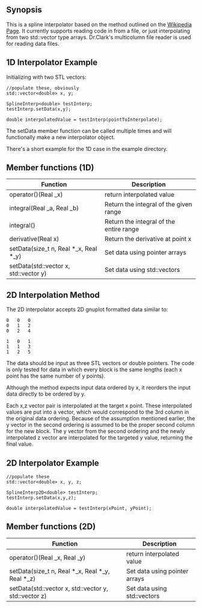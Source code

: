 ## Synopsis

This is a spline interpolator based on the method outlined on the [Wikipedia Page](https://en.wikipedia.org/wiki/Spline_interpolation). It currently supports reading code in from a file, or just interpolating from two std::vector<double> type arrays. Dr.Clark's multicolumn file reader is used for reading data files.

## 1D Interpolator Example

Initializing with two STL vectors:

	//populate these, obviously
	std::vector<double> x, y;

	SplineInterp<double> testInterp;
	testInterp.setData(x,y);
	
	double interpolatedValue = testInterp(pointToInterpolate);

The setData member function can be called multiple times and will functionally make a new interpolator object.

There's a short example for the 1D case in the example directory.

## Member functions (1D)
| **Function** | **Description** |
|----------|-------------|
| operator()(Real _x) | return interpolated value |
| integral(Real _a, Real _b) | Return the integral of the given range |
| integral() | Return the integral of the entire range |
| derivative(Real x) | Return the derivative at point x |
| setData(size_t n, Real *_x, Real *_y) | Set data using pointer arrays |
| setData(std::vector<Real> x, std::vector<Real> y) | Set data using std::vectors |

## 2D Interpolation Method

The 2D interpolator accepts 2D gnuplot formatted data similar to:

	0	0	0
	0	1	2
	0	2	4

	1	0	1
	1	1	3
	1	2	5

The data should be input as three STL vectors or double pointers. The code is only tested for data in which every block is the same lengths (each x point has the same number of y points).

Although the method expects input data ordered by x, it reorders the input data directly to be ordered by y.

Each x,z vector pair is interpolated at the target x point. These interpolated  values are put into a vector, which would correspond to the 3rd column in the original data ordering. Because of the assumption mentioned earlier, the y vector in the second ordering is assumed to be the proper second column for the new block. The y vector from the second ordering and the newly interpolated z vector are interpolated for the targeted y value, returning the final value.

## 2D Interpolator Example

	//populate these
	std::vector<double> x, y, z;

	SplineInterp2D<double> testInterp;
	testInterp.setData(x,y,z);
	
	double interpolatedValue = testInterp(xPoint, yPoint);

## Member functions (2D)
| **Function** | **Description** |
|----------|-------------|
| operator()(Real _x, Real _y) | return interpolated value |
| setData(size_t n, Real \*_x, Real \*_y, Real \*_z) | Set data using pointer arrays |
| setData(std::vector<Real> x, std::vector<Real> y, std::vector<Real> z) | Set data using std::vectors |